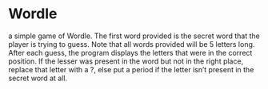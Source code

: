 # Wordle
 a simple game of Wordle. The first word provided is the secret word that the player is trying to guess. Note that all words provided will be 5 letters long. After each guess, the program displays the letters that were in the correct position. If the lesser was present in the word but not in the right place, replace that letter with a ?, else put a period if the letter isn’t present in the secret word at all.
